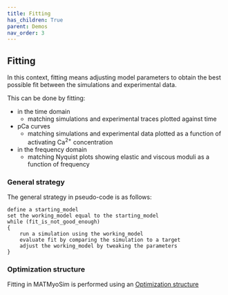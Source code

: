 ```yaml
---
title: Fitting
has_children: True
parent: Demos
nav_order: 3
---
```


## Fitting

In this context, fitting means adjusting model parameters to obtain the best possible fit between the simulations and experimental data.

This can be done by fitting:
+ in the time domain
  + matching simulations and experimental traces plotted against time
+ pCa curves
  + matching simulations and experimental data plotted as a function of activating Ca<sup>2+</sup> concentration
+ in the frequency domain
  + matching Nyquist plots showing elastic and viscous moduli as a function of frequency


### General strategy

The general strategy in pseudo-code is as follows:

````
define a starting_model
set the working_model equal to the starting_model
while (fit_is_not_good_enough)
{    
    run a simulation using the working_model
    evaluate fit by comparing the simulation to a target 
    adjust the working_model by tweaking the parameters
}
````

### Optimization structure

Fitting in MATMyoSim is performed using an [Optimization structure](..\..\structures\optimization_structure\optimization_structure.html)

